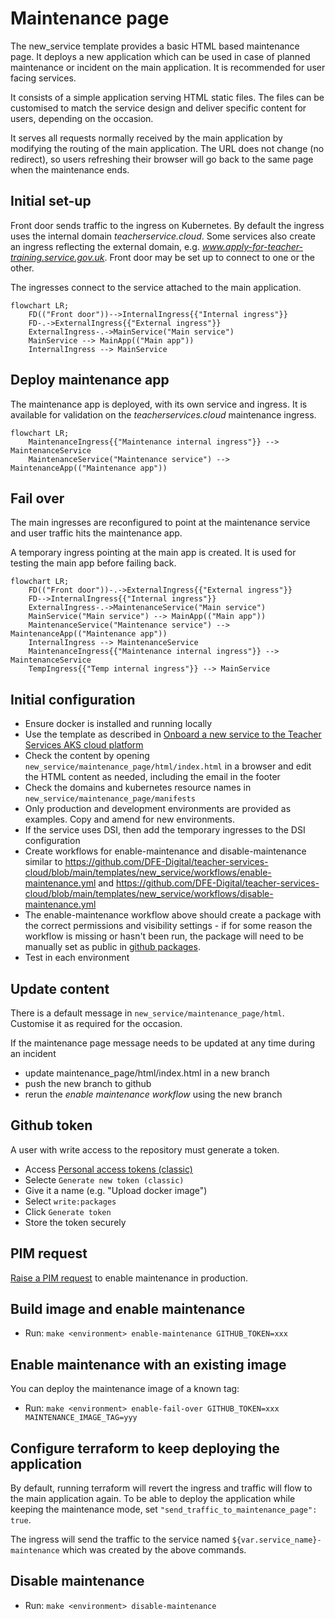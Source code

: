 # Maintenance page

The new_service template provides a basic HTML based maintenance page. It deploys a new application which can be used in case of planned maintenance or incident on the main application. It is recommended for user facing services.

It consists of a simple application serving HTML static files. The files can be customised to match the service design and deliver specific content for users, depending on the occasion.

It serves all requests normally received by the main application by modifying the routing of the main application. The URL does not change (no redirect), so users refreshing their browser will go back to the same page when the maintenance ends.

## Initial set-up
Front door sends traffic to the ingress on Kubernetes. By default the ingress uses the internal domain *teacherservice.cloud*. Some services also create an ingress reflecting the external domain, e.g. *www.apply-for-teacher-training.service.gov.uk*. Front door may be set up to connect to one or the other.

The ingresses connect to the service attached to the main application.

```mermaid
flowchart LR;
    FD(("Front door"))-->InternalIngress{{"Internal ingress"}}
    FD-.->ExternalIngress{{"External ingress"}}
    ExternalIngress-.->MainService("Main service")
    MainService --> MainApp(("Main app"))
    InternalIngress --> MainService
```

## Deploy maintenance app
The maintenance app is deployed, with its own service and ingress. It is available for validation on the *teacherservices.cloud* maintenance ingress.

```mermaid
flowchart LR;
    MaintenanceIngress{{"Maintenance internal ingress"}} --> MaintenanceService
    MaintenanceService("Maintenance service") --> MaintenanceApp(("Maintenance app"))
```

## Fail over
The main ingresses are reconfigured to point at the maintenance service and user traffic hits the maintenance app.

A temporary ingress pointing at the main app is created. It is used for testing the main app before failing back.
```mermaid
flowchart LR;
    FD(("Front door"))-.->ExternalIngress{{"External ingress"}}
    FD-->InternalIngress{{"Internal ingress"}}
    ExternalIngress-.->MaintenanceService("Main service")
    MainService("Main service") --> MainApp(("Main app"))
    MaintenanceService("Maintenance service") --> MaintenanceApp(("Maintenance app"))
    InternalIngress --> MaintenanceService
    MaintenanceIngress{{"Maintenance internal ingress"}} --> MaintenanceService
    TempIngress{{"Temp internal ingress"}} --> MainService
```

## Initial configuration
- Ensure docker is installed and running locally
- Use the template as described in [Onboard a new service to the Teacher Services AKS cloud platform](onboard-service.md)
- Check the content by opening `new_service/maintenance_page/html/index.html` in a browser and edit the HTML content as needed, including the email in the footer
- Check the domains and kubernetes resource names in `new_service/maintenance_page/manifests`
- Only production and development environments are provided as examples. Copy and amend for new environments.
- If the service uses DSI, then add the temporary ingresses to the DSI configuration
- Create workflows for enable-maintenance and disable-maintenance similar to https://github.com/DFE-Digital/teacher-services-cloud/blob/main/templates/new_service/workflows/enable-maintenance.yml and https://github.com/DFE-Digital/teacher-services-cloud/blob/main/templates/new_service/workflows/disable-maintenance.yml
- The enable-maintenance workflow above should create a package with the correct permissions and visibility settings - if for some reason the workflow is missing or hasn't been run, the package will need to be manually set as public in [github packages](https://github.com/orgs/DFE-Digital/packages).
- Test in each environment

## Update content
There is a default message in `new_service/maintenance_page/html`. Customise it as required for the occasion.

If the maintenance page message needs to be updated at any time during an incident
- update maintenance_page/html/index.html in a new branch
- push the new branch to github
- rerun the *enable maintenance workflow* using the new branch

## Github token
A user with write access to the repository must generate a token.

- Access [Personal access tokens (classic)](https://github.com/settings/tokens)
- Selecte `Generate new token (classic)`
- Give it a name (e.g. "Upload docker image")
- Select `write:packages`
- Click `Generate token`
- Store the token securely

## PIM request
[Raise a PIM request](developer-onboarding.md#how-to-request-pim) to enable maintenance in production.

## Build image and enable maintenance
- Run: `make <environment> enable-maintenance GITHUB_TOKEN=xxx`

## Enable maintenance with an existing image
You can deploy the maintenance image of a known tag:

- Run: `make <environment> enable-fail-over GITHUB_TOKEN=xxx MAINTENANCE_IMAGE_TAG=yyy`

## Configure terraform to keep deploying the application
By default, running terraform will revert the ingress and traffic will flow to the main application again. To be able to deploy the application while keeping the maintenance mode, set `"send_traffic_to_maintenance_page": true`.

The ingress will send the traffic to the service named `${var.service_name}-maintenance` which was created by the above commands.

## Disable maintenance
- Run: `make <environment> disable-maintenance`
